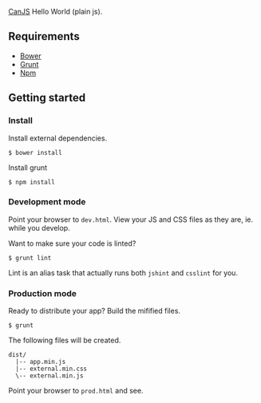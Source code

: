 [CanJS](http://canjs.com/) Hello World (plain js).

## Requirements
- [Bower](http://bower.io/)
- [Grunt](http://gruntjs.com/)
- [Npm](https://npmjs.org/)

## Getting started

### Install

Install external dependencies.

    $ bower install

Install grunt

    $ npm install

### Development mode

Point your browser to `dev.html`. View your JS and CSS files as they are, ie. while you develop.

Want to make sure your code is linted?

    $ grunt lint

Lint is an alias task that actually runs both `jshint` and `csslint` for you.

### Production mode

Ready to distribute your app? Build the mifified files.

    $ grunt

The following files will be created.

```
dist/
  |-- app.min.js
  |-- external.min.css
  \-- external.min.js
```

Point your browser to `prod.html` and see.
